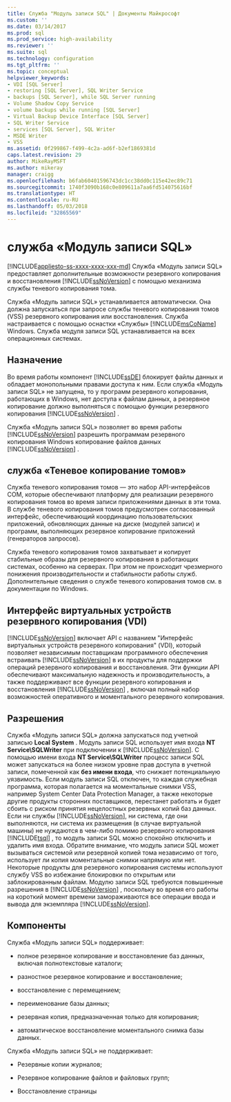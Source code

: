 ```yaml
---
title: Служба "Модуль записи SQL" | Документы Майкрософт
ms.custom: ''
ms.date: 03/14/2017
ms.prod: sql
ms.prod_service: high-availability
ms.reviewer: ''
ms.suite: sql
ms.technology: configuration
ms.tgt_pltfrm: ''
ms.topic: conceptual
helpviewer_keywords:
- VDI [SQL Server]
- restoring [SQL Server], SQL Writer Service
- backups [SQL Server], while SQL Server running
- Volume Shadow Copy Service
- volume backups while running [SQL Server]
- Virtual Backup Device Interface [SQL Server]
- SQL Writer Service
- services [SQL Server], SQL Writer
- MSDE Writer
- VSS
ms.assetid: 0f299867-f499-4c2a-ad6f-b2ef1869381d
caps.latest.revision: 29
author: MikeRayMSFT
ms.author: mikeray
manager: craigg
ms.openlocfilehash: b6fab60401596743dc1cc38dd0c115e42ec89c71
ms.sourcegitcommit: 1740f3090b168c0e809611a7aa6fd514075616bf
ms.translationtype: HT
ms.contentlocale: ru-RU
ms.lasthandoff: 05/03/2018
ms.locfileid: "32865569"
---
```

# <a name="sql-writer-service"></a>cлужба «Модуль записи SQL»
[!INCLUDE[appliesto-ss-xxxx-xxxx-xxx-md](../../includes/appliesto-ss-xxxx-xxxx-xxx-md.md)]
  Служба «Модуль записи SQL» предоставляет дополнительные возможности резервного копирования и восстановления [!INCLUDE[ssNoVersion](../../includes/ssnoversion-md.md)] с помощью механизма службы теневого копирования тома.  
  
 Служба «Модуль записи SQL» устанавливается автоматически. Она должна запускаться при запросе службы теневого копирования томов (VSS) резервного копирования или восстановления. Служба настраивается с помощью оснастки «Службы» [!INCLUDE[msCoName](../../includes/msconame-md.md)] Windows. Служба модуля записи SQL устанавливается на всех операционных системах.  
  
## <a name="purpose"></a>Назначение  
 Во время работы компонент [!INCLUDE[ssDE](../../includes/ssde-md.md)] блокирует файлы данных и обладает монопольными правами доступа к ним. Если служба «Модуль записи SQL» не запущена, то у программ резервного копирования, работающих в Windows, нет доступа к файлам данных, а резервное копирование должно выполняться с помощью функции резервного копирования [!INCLUDE[ssNoVersion](../../includes/ssnoversion-md.md)] .  
  
 Служба «Модуль записи SQL» позволяет во время работы [!INCLUDE[ssNoVersion](../../includes/ssnoversion-md.md)] разрешить программам резервного копирования Windows копирование файлов данных [!INCLUDE[ssNoVersion](../../includes/ssnoversion-md.md)] .  
  
## <a name="volume-shadow-copy-service"></a>служба «Теневое копирование томов»  
 Служба теневого копирования томов — это набор API-интерфейсов COM, которые обеспечивают платформу для реализации резервного копирования томов во время записи приложениями данных в эти тома. В службе теневого копирования томов предусмотрен согласованный интерфейс, обеспечивающий координацию пользовательских приложений, обновляющих данные на диске (модулей записи) и программ, выполняющих резервное копирование приложений (генераторов запросов).  
  
 Служба теневого копирования томов захватывает и копирует стабильные образы для резервного копирования в работающих системах, особенно на серверах. При этом не происходит чрезмерного понижения производительности и стабильности работы служб. Дополнительные сведения о службе теневого копирования томов см. в документации по Windows.  
  
## <a name="virtual-backup-device-interface-vdi"></a>Интерфейс виртуальных устройств резервного копирования (VDI)  
 [!INCLUDE[ssNoVersion](../../includes/ssnoversion-md.md)] включает API с названием "Интерфейс виртуальных устройств резервного копирования" (VDI), который позволяет независимым поставщикам программного обеспечения встраивать [!INCLUDE[ssNoVersion](../../includes/ssnoversion-md.md)] в их продукты для поддержки операций резервного копирования и восстановления. Эти функции API обеспечивают максимальную надежность и производительность, а также поддерживают все функции резервного копирования и восстановления [!INCLUDE[ssNoVersion](../../includes/ssnoversion-md.md)] , включая полный набор возможностей оперативного и моментального резервного копирования.  
  
## <a name="permissions"></a>Разрешения  
 Служба «Модуль записи SQL» должна запускаться под учетной записью **Local System** . Модуль записи SQL использует имя входа **NT Service\SQLWriter** при подключении к [!INCLUDE[ssNoVersion](../../includes/ssnoversion-md.md)]. С помощью имени входа **NT Service\SQLWriter** процесс записи SQL может запускаться на более низком уровне прав доступа в учетной записи, помеченной как **без имени входа**, что снижает потенциальную уязвимость. Если модуль записи SQL отключен, то каждая служебная программа, которая полагается на моментальные снимки VSS, например System Center Data Protection Manager, а также некоторые другие продукты сторонних поставщиков, перестанет работать и будет сбоить с риском принятия нецелостных резервных копий баз данных. Если ни службы [!INCLUDE[ssNoVersion](../../includes/ssnoversion-md.md)], ни система, где они выполняются, ни система их размещения (в случае виртуальной машины) не нуждаются в чем-либо помимо резервного копирования [!INCLUDE[tsql](../../includes/tsql-md.md)] , то модуль записи SQL можно спокойно отключить и удалить имя входа.  Обратите внимание, что модуль записи SQL может вызываться системой или резервной копией тома независимо от того, использует ли копия моментальные снимки напрямую или нет. Некоторые продукты для резервного копирования системы используют службу VSS во избежание блокировки по открытым или заблокированным файлам. Модулю записи SQL требуются повышенные разрешения в [!INCLUDE[ssNoVersion](../../includes/ssnoversion-md.md)] , поскольку во время его работы на короткий момент времени замораживаются все операции ввода и вывода для экземпляра [!INCLUDE[ssNoVersion](../../includes/ssnoversion-md.md)].  
  
## <a name="features"></a>Компоненты  
 Служба «Модуль записи SQL» поддерживает:  
  
-   полное резервное копирование и восстановление баз данных, включая полнотекстовые каталоги;  
  
-   разностное резервное копирование и восстановление;  
  
-   восстановление с перемещением;  
  
-   переименование базы данных;  
  
-   резервная копия, предназначенная только для копирования;  
  
-   автоматическое восстановление моментального снимка базы данных.  
  
 Служба «Модуль записи SQL» не поддерживает:  
  
-   Резервные копии журналов;  
  
-   Резервное копирование файлов и файловых групп;  
  
-   Восстановление страницы  
  
  
